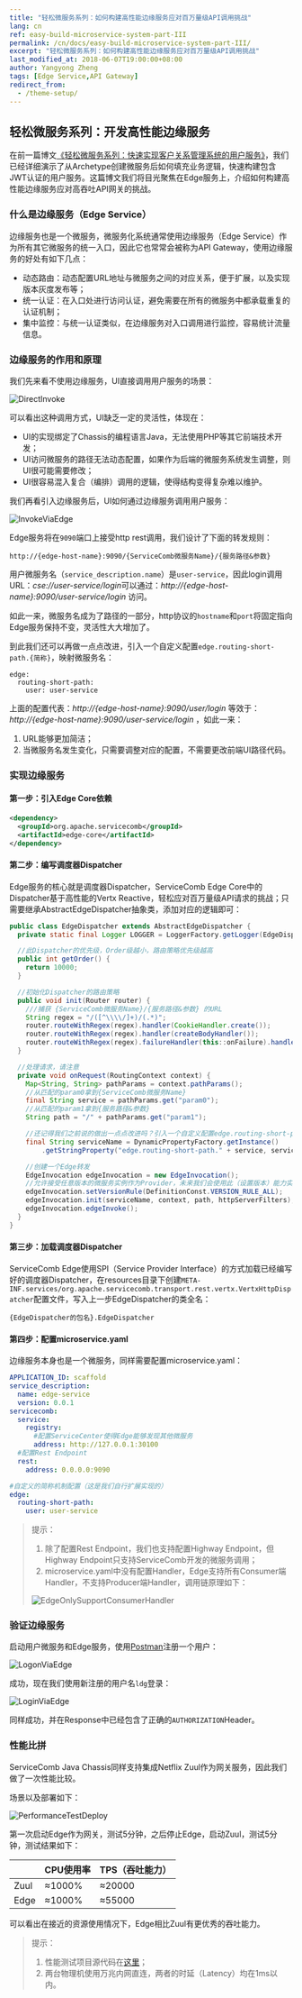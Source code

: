 ```yaml
---
title: "轻松微服务系列：如何构建高性能边缘服务应对百万量级API调用挑战"
lang: cn
ref: easy-build-microservice-system-part-III
permalink: /cn/docs/easy-build-microservice-system-part-III/
excerpt: "轻松微服务系列：如何构建高性能边缘服务应对百万量级API调用挑战"
last_modified_at: 2018-06-07T19:00:00+08:00
author: Yangyong Zheng
tags: [Edge Service,API Gateway]
redirect_from:
  - /theme-setup/
---
```


## 轻松微服务系列：开发高性能边缘服务
在前一篇博文[《轻松微服务系列：快速实现客户关系管理系统的用户服务》](http://servicecomb.incubator.apache.org/cn/docs/easy-build-microservice-system-part-II/)，我们已经详细演示了从Archetype创建微服务后如何填充业务逻辑，快速构建包含JWT认证的用户服务。这篇博文我们将目光聚焦在Edge服务上，介绍如何构建高性能边缘服务应对高吞吐API网关的挑战。

### 什么是边缘服务（Edge Service）
边缘服务也是一个微服务，微服务化系统通常使用边缘服务（Edge Service）作为所有其它微服务的统一入口，因此它也常常会被称为API Gateway，使用边缘服务的好处有如下几点：
* 动态路由：动态配置URL地址与微服务之间的对应关系，便于扩展，以及实现版本灰度发布等；
* 统一认证：在入口处进行访问认证，避免需要在所有的微服务中都承载重复的认证机制；
* 集中监控：与统一认证类似，在边缘服务对入口调用进行监控，容易统计流量信息。

### 边缘服务的作用和原理
我们先来看不使用边缘服务，UI直接调用用户服务的场景：

![DirectInvoke](/assets/images/scaffold/DirectInvoke.png)

可以看出这种调用方式，UI缺乏一定的灵活性，体现在：
* UI的实现绑定了Chassis的编程语言Java，无法使用PHP等其它前端技术开发；
* UI访问微服务的路径无法动态配置，如果作为后端的微服务系统发生调整，则UI很可能需要修改；
* UI很容易混入复合（编排）调用的逻辑，使得结构变得复杂难以维护。

我们再看引入边缘服务后，UI如何通过边缘服务调用用户服务：

![InvokeViaEdge](/assets/images/scaffold/InvokeViaEdge.png)

Edge服务将在`9090`端口上接受http rest调用，我们设计了下面的转发规则：

```text
http://{edge-host-name}:9090/{ServiceComb微服务Name}/{服务路径&参数}
```

用户微服务名（`service_description.name`）是`user-service`，因此login调用URL：*cse://user-service/login*可以通过：*http://{edge-host-name}:9090/user-service/login* 访问。

如此一来，微服务名成为了路径的一部分，http协议的`hostname`和`port`将固定指向Edge服务保持不变，灵活性大大增加了。

到此我们还可以再做一点点改进，引入一个自定义配置`edge.routing-short-path.{简称}`，映射微服务名：

```
edge:
  routing-short-path:
    user: user-service
```

上面的配置代表：*http://{edge-host-name}:9090/user/login* 等效于：*http://{edge-host-name}:9090/user-service/login* ，如此一来：
1. URL能够更加简洁；
2. 当微服务名发生变化，只需要调整对应的配置，不需要更改前端UI路径代码。

### 实现边缘服务
#### 第一步：引入Edge Core依赖
```xml
<dependency>
  <groupId>org.apache.servicecomb</groupId>
  <artifactId>edge-core</artifactId>
</dependency>
```

#### 第二步：编写调度器Dispatcher
Edge服务的核心就是调度器Dispatcher，ServiceComb Edge Core中的Dispatcher基于高性能的Vertx Reactive，轻松应对百万量级API请求的挑战；只需要继承AbstractEdgeDispatcher抽象类，添加对应的逻辑即可：

```java
public class EdgeDispatcher extends AbstractEdgeDispatcher {
  private static final Logger LOGGER = LoggerFactory.getLogger(EdgeDispatcher.class);

  //此Dispatcher的优先级，Order级越小，路由策略优先级越高
  public int getOrder() {
    return 10000;
  }

  //初始化Dispatcher的路由策略
  public void init(Router router) {
    ///捕获 {ServiceComb微服务Name}/{服务路径&参数} 的URL
    String regex = "/([^\\\\/]+)/(.*)";
    router.routeWithRegex(regex).handler(CookieHandler.create());
    router.routeWithRegex(regex).handler(createBodyHandler());
    router.routeWithRegex(regex).failureHandler(this::onFailure).handler(this::onRequest);
  }

  //处理请求，请注意
  private void onRequest(RoutingContext context) {
    Map<String, String> pathParams = context.pathParams();
    //从匹配的param0拿到{ServiceComb微服务Name}
    final String service = pathParams.get("param0");
    //从匹配的param1拿到{服务路径&参数}
    String path = "/" + pathParams.get("param1");

    //还记得我们之前说的做出一点点改进吗？引入一个自定义配置edge.routing-short-path.{简称}，映射微服务名；如果简称没有配置，那么就认为直接是微服务的名
    final String serviceName = DynamicPropertyFactory.getInstance()
        .getStringProperty("edge.routing-short-path." + service, service).get();

    //创建一个Edge转发
    EdgeInvocation edgeInvocation = new EdgeInvocation();
    //允许接受任意版本的微服务实例作为Provider，未来我们会使用此（设置版本）能力实现灰度发布
    edgeInvocation.setVersionRule(DefinitionConst.VERSION_RULE_ALL);
    edgeInvocation.init(serviceName, context, path, httpServerFilters);
    edgeInvocation.edgeInvoke();
  }
}
```

#### 第三步：加载调度器Dispatcher
ServiceComb Edge使用SPI（Service Provider Interface）的方式加载已经编写好的调度器Dispatcher，在resources目录下创建`META-INF.services/org.apache.servicecomb.transport.rest.vertx.VertxHttpDispatcher`配置文件，写入上一步EdgeDispatcher的类全名：

```text
{EdgeDispatcher的包名}.EdgeDispatcher
```

#### 第四步：配置microservice.yaml
边缘服务本身也是一个微服务，同样需要配置microservice.yaml：

```yaml
APPLICATION_ID: scaffold
service_description:
  name: edge-service
  version: 0.0.1
servicecomb:
  service:
    registry:
      #配置ServiceCenter使得Edge能够发现其他微服务
      address: http://127.0.0.1:30100
  #配置Rest Endpoint
  rest:
    address: 0.0.0.0:9090

#自定义的简称机制配置（这是我们自行扩展实现的）
edge:
  routing-short-path:
    user: user-service
```

>提示：
>1. 除了配置Rest Endpoint，我们也支持配置Highway Endpoint，但Highway Endpoint只支持ServiceComb开发的微服务调用；
>2. microservice.yaml中没有配置Handler，Edge支持所有Consumer端Handler，不支持Producer端Handler，调用链原理如下：
>
>![EdgeOnlySupportConsumerHandler](/assets/images/scaffold/EdgeOnlySupportConsumerHandler.png)
>

### 验证边缘服务
启动用户微服务和Edge服务，使用[Postman](https://www.getpostman.com/)注册一个用户：

![LogonViaEdge](/assets/images/scaffold/LogonViaEdge.png)

成功，现在我们使用新注册的用户名`ldg`登录：

![LoginViaEdge](/assets/images/scaffold/LoginViaEdge.png)

同样成功，并在Response中已经包含了正确的`AUTHORIZATION`Header。

### 性能比拼
ServiceComb Java Chassis同样支持集成Netflix Zuul作为网关服务，因此我们做了一次性能比较。

场景以及部署如下：

![PerformanceTestDeploy](/assets/images/scaffold/PerformanceTestDeploy.png)

第一次启动Edge作为网关，测试5分钟，之后停止Edge，启动Zuul，测试5分钟，测试结果如下：

|     | CPU使用率  | TPS（吞吐能力）  |
| :------- | :-------- | :--------- |
| Zuul    | ≈1000%  | ≈20000  |
| Edge    | ≈1000%  | ≈55000  |

可以看出在接近的资源使用情况下，Edge相比Zuul有更优秀的吞吐能力。

>提示：
>1. 性能测试项目源代码在[这里](https://github.com/zhengyangyong/gateway-perf)；
>2. 两台物理机使用万兆内网直连，两者的时延（Latency）均在1ms以内。